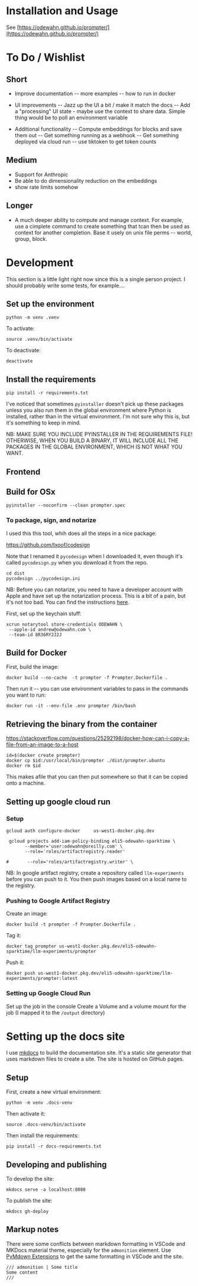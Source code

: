 # Installation and Usage

See [https://odewahn.github.io/prompter/](https://odewahn.github.io/prompter/)

# To Do / Wishlist

## Short

- Improve documentation
  -- more examples
  -- how to run in docker

- UI improvements
  -- Jazz up the UI a bit / make it match the docs
  -- Add a "processing" UI state - maybe use the context to share data. Simple thing would be to poll an environment variable

- Additional functionality
  -- Compute embeddings for blocks and save them out
  -- Get something running as a webhook
  -- Get something deployed via cloud run
  -- use tiktoken to get token counts

## Medium

- Support for Anthropic
- Be able to do dimensionality reduction on the embeddings
- show rate limits somehow

## Longer

- A much deeper ability to compute and manage context. For example, use a cimplete command to create something that tcan then be used as context for another completion. Base it usely on unix file perms -- world, group, block.

# Development

This section is a little light right now since this is a single person project. I should probably write some tests, for example....

## Set up the environment

```
python -m venv .venv
```

To activate:

```
source .venv/bin/activate
```

To deactivate:

```
deactivate
```

## Install the requirements

```
pip install -r requirements.txt
```

I've noticed that sometimes `pyinstaller` doesn't pick up these packages unless you also run them in the global environment where Python is installed, rather than in the virtual environment. I'm not sure why this is, but it's something to keep in mind.

NB: MAKE SURE YOU INCLUDE PYINSTALLER IN THE REQUIREMENTS FILE! OTHERWISE, WHEN YOU BUILD A BINARY, IT WILL INCLUDE ALL THE PACKAGES IN THE GLOBAL ENVIRONMENT, WHICH IS NOT WHAT YOU WANT.

## Frontend

## Build for OSx

```
pyinstaller --noconfirm --clean prompter.spec
```

### To package, sign, and notarize

I used this this tool, whih does all the steps in a nice package:

https://github.com/txoof/codesign

Note that I renamed it `pycodesign` when I downloaded it, even though it's called `pycodesign.py` when you download it from the repo.

```
cd dist
pycodesign ../pycodesign.ini
```

NB: Before you can notarize, you need to have a developer account with Apple and have set up the notarization process. This is a bit of a pain, but it's not too bad. You can find the instructions [here](https://developer.apple.com/documentation/security/notarizing_macos_software_before_distribution).

First, set up the keychain stuff:

```
xcrun notarytool store-credentials ODEWAHN \
 --apple-id andrew@odewahn.com \
 --team-id 8R36RY2J2J
```

## Build for Docker

First, build the image:

```
docker build --no-cache  -t prompter -f Prompter.Dockerfile .
```

Then run it -- you can use environment variables to pass in the commands you want to run:

```
docker run -it --env-file .env prompter /bin/bash
```

## Retrieving the binary from the container

https://stackoverflow.com/questions/25292198/docker-how-can-i-copy-a-file-from-an-image-to-a-host

```
id=$(docker create prompter)
docker cp $id:/usr/local/bin/prompter ./dist/prompter.ubuntu
docker rm $id
```

This makes afile that you can then put somewhere so that it can be copied onto a machine.

## Setting up google cloud run

### Setup

```
gcloud auth configure-docker     us-west1-docker.pkg.dev
```

```
 gcloud projects add-iam-policy-binding eli5-odewahn-sparktime \
       --member='user:odewahn@oreilly.com' \
       --role='roles/artifactregistry.reader'

#       --role='roles/artifactregistry.writer' \
```

NB: In google artifact registry, create a repository called `llm-experiments` before you can push to it. You then push images based on a local name to the registry.

### Pushing to Google Artifact Registry

Create an image:

```
docker build -t prompter -f Prompter.Dockerfile .
```

Tag it:

```
docker tag prompter us-west1-docker.pkg.dev/eli5-odewahn-sparktime/llm-experiments/prompter
```

Push it:

```
docker push us-west1-docker.pkg.dev/eli5-odewahn-sparktime/llm-experiments/prompter:latest
```

### Setting up Google Cloud Run

Set up the job in the console
Create a Volume and a volume mount for the job (I mapped it to the `/output` directory)

# Setting up the docs site

I use [mkdocs](https://www.mkdocs.org/) to build the documentation site. It's a static site generator that uses markdown files to create a site. The site is hosted on GitHub pages.

## Setup

First, create a new virtual environment:

```
python -m venv .docs-venv
```

Then activate it:

```
source .docs-venv/bin/activate
```

Then install the requirements:

```
pip install -r docs-requirements.txt
```

## Developing and publishing

To develop the site:

```
mkdocs serve -a localhost:8080
```

To publish the site:

```
mkdocs gh-deploy
```

## Markup notes

There were some conflicts between markdown formatting in VSCode and MKDocs material theme, especially for the `admonition` element. Use [PyMdown Extensions](https://facelessuser.github.io/pymdown-extensions/extensions/blocks/plugins/admonition/) to get the same formatting in VSCode and the site.

```
/// admonition | Some title
Some content
///
```
